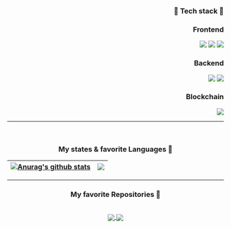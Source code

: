 
<div>
  

  
</div>

<div align="right">
  
  ### :wrench: Tech stack :hammer:  
  
### Frontend
  
<img src="https://img.shields.io/badge/JavaScript-F7DF1E?style=for-the-badge&logo=javascript&logoColor=black"/></a>
<img src="https://img.shields.io/badge/CSS-1572B6?style=for-the-badge&logo=CSS3&logoColor=black"/></a>
<img src="https://img.shields.io/badge/React-61DAFB?style=for-the-badge&logo=React&logoColor=black"/></a>

</div>


<div align="right">
  
### Backend  
<img src="https://img.shields.io/badge/Node.js-339933?style=for-the-badge&logo=Node.js&logoColor=black"/></a>
<img src="https://img.shields.io/badge/MySQL-4479A1?style=for-the-badge&logo=MySQL&logoColor=black"/></a>

</div>


<div align="right">
  
### Blockchain  
<img src="https://img.shields.io/badge/Solidity-363636?style=for-the-badge&logo=Solidity&logoColor=black"/></a>

</div>



----
<br />

<div align ="center">

  ###  My states & favorite Languages :footprints:  
  
| <a href="https://github.com/anuraghazra/github-readme-stats"><img align="center" src="https://github-readme-stats.vercel.app/api?username=NonamedBread&show_icons=true&include_all_commits=true&theme=buefy&hide_border=true" alt="Anurag's github stats" /></a> | <a href="https://github.com/NonamedBread/github-readme-stats"><img align="center" src="https://github-readme-stats.vercel.app/api/top-langs/?username=NonamedBread&layout=compact&theme=buefy&hide_border=true" /></a> |
| ------------- | ------------- |

</div>

----


<div align ="center">
  
  
  ###  My favorite Repositories :eyes: 
  
  <br />

<a href="https://github.com/codestates/BEB_02_pirea">
  <img align="center" src="https://github-readme-stats.vercel.app/api/pin/?username=codestates&repo=BEB_02_pirea&theme=buefy" />
</a>
<a href="https://github.com/codestates/beb-02-hypebear">
  <img align="center" src="https://github-readme-stats.vercel.app/api/pin/?username=codestates&repo=beb-02-hypebear&theme=buefy" />
</a>

</div>

<br />

